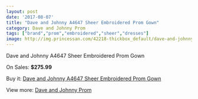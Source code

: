 ```yaml
---
layout: post
date: '2017-08-07'
title: "Dave and Johnny A4647 Sheer Embroidered Prom Gown"
category: Dave and Johnny Prom
tags: ["brand","prom","embroidered","sheer","dresses"]
image: http://img.princessan.com/42218-thickbox_default/dave-and-johnny-a4647-sheer-embroidered-prom-gown.jpg
---
```

Dave and Johnny A4647 Sheer Embroidered Prom Gown

On Sales: **$275.99**
<a href="https://www.princessan.com/en/dave-and-johnny-prom/19683-dave-and-johnny-a4647-sheer-embroidered-prom-gown.html"><amp-img layout="responsive" width="600" height="600" src="//img.princessan.com/42218-thickbox_default/dave-and-johnny-a4647-sheer-embroidered-prom-gown.jpg" alt="Dave and Johnny A4647 Sheer Embroidered Prom Gown 0" /></a>
<a href="https://www.princessan.com/en/dave-and-johnny-prom/19683-dave-and-johnny-a4647-sheer-embroidered-prom-gown.html"><amp-img layout="responsive" width="600" height="600" src="//img.princessan.com/42219-thickbox_default/dave-and-johnny-a4647-sheer-embroidered-prom-gown.jpg" alt="Dave and Johnny A4647 Sheer Embroidered Prom Gown 1" /></a>

Buy it: [Dave and Johnny A4647 Sheer Embroidered Prom Gown](https://www.princessan.com/en/dave-and-johnny-prom/19683-dave-and-johnny-a4647-sheer-embroidered-prom-gown.html "Dave and Johnny A4647 Sheer Embroidered Prom Gown")

View more: [Dave and Johnny Prom](https://www.princessan.com/en/181-dave-and-johnny-prom "Dave and Johnny Prom")